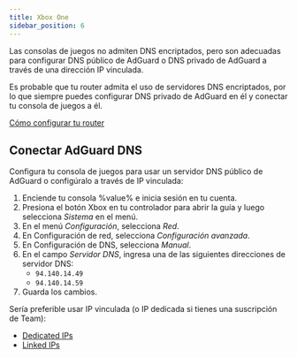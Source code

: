 ```yaml
---
title: Xbox One
sidebar_position: 6
---
```


Las consolas de juegos no admiten DNS encriptados, pero son adecuadas para configurar DNS público de AdGuard o DNS privado de AdGuard a través de una dirección IP vinculada.

Es probable que tu router admita el uso de servidores DNS encriptados, por lo que siempre puedes configurar DNS privado de AdGuard en él y conectar tu consola de juegos a él.

[Cómo configurar tu router](/private-dns/connect-devices/routers/routers.md)

## Conectar AdGuard DNS

Configura tu consola de juegos para usar un servidor DNS público de AdGuard o configúralo a través de IP vinculada:

1. Enciende tu consola %value% e inicia sesión en tu cuenta.
2. Presiona el botón Xbox en tu controlador para abrir la guía y luego selecciona _Sistema_ en el menú.
3. En el menú _Configuración_, selecciona _Red_.
4. En Configuración de red, selecciona _Configuración avanzada_.
5. En Configuración de DNS, selecciona _Manual_.
6. En el campo _Servidor DNS_, ingresa una de las siguientes direcciones de servidor DNS:
   - `94.140.14.49`
   - `94.140.14.59`
7. Guarda los cambios.

Sería preferible usar IP vinculada (o IP dedicada si tienes una suscripción de Team):

- [Dedicated IPs](/private-dns/connect-devices/other-options/dedicated-ip.md)
- [Linked IPs](/private-dns/connect-devices/other-options/linked-ip.md)
